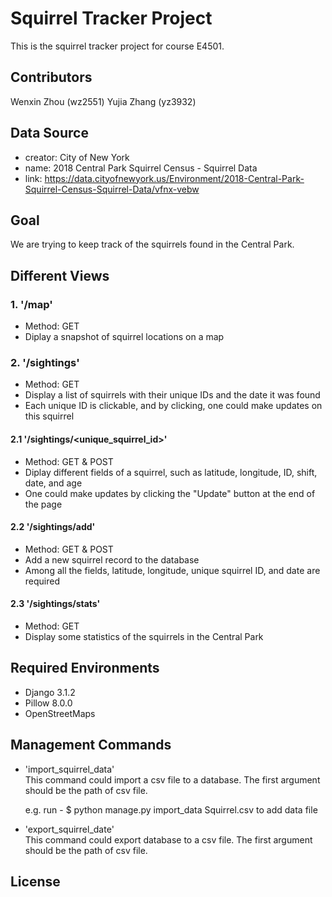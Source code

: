 # Squirrel Tracker Project 
This is the squirrel tracker project for course E4501. 

## Contributors 
Wenxin Zhou (wz2551)
Yujia Zhang (yz3932) 

## Data Source 
* creator: City of New York      
* name: 2018 Central Park Squirrel Census - Squirrel Data     
* link: https://data.cityofnewyork.us/Environment/2018-Central-Park-Squirrel-Census-Squirrel-Data/vfnx-vebw     

## Goal 
We are trying to keep track of the squirrels found in the Central Park. 

## Different Views  
### 1. '/map'
* Method: GET 
* Diplay a snapshot of squirrel locations on a map 

### 2. '/sightings' 
* Method: GET 
* Display a list of squirrels with their unique IDs and the date it was found 
* Each unique ID is clickable, and by clicking, one could make updates on this squirrel 

#### 2.1 '/sightings/<unique_squirrel_id>' 
* Method: GET & POST 
* Diplay different fields of a squirrel, such as latitude, longitude, ID, shift, date, and age 
* One could make updates by clicking the "Update" button at the end of the page 

#### 2.2 '/sightings/add' 
* Method: GET & POST 
* Add a new squirrel record to the database 
* Among all the fields, latitude, longitude, unique squirrel ID, and date are required 

#### 2.3 '/sightings/stats'  
* Method: GET 
* Display some statistics of the squirrels in the Central Park 

## Required Environments 
* Django 3.1.2
* Pillow 8.0.0 
* OpenStreetMaps 

## Management Commands 
* 'import_squirrel_data'     
  This command could import a csv file to a database. The first argument should be the path of csv file. 
  
  e.g. run - $ python manage.py import_data Squirrel.csv to add data file
* 'export_squirrel_date'      
  This command could export database to a csv file. The first argument should be the path of csv file. 

## License 

